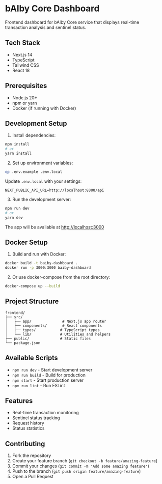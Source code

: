 # bAIby Core Dashboard

Frontend dashboard for bAIby Core service that displays real-time transaction analysis and sentinel status.

## Tech Stack

- Next.js 14
- TypeScript
- Tailwind CSS
- React 18

## Prerequisites

- Node.js 20+
- npm or yarn
- Docker (if running with Docker)

## Development Setup

1. Install dependencies:
```bash
npm install
# or
yarn install
```

2. Set up environment variables:
```bash
cp .env.example .env.local
```

Update `.env.local` with your settings:
```env
NEXT_PUBLIC_API_URL=http://localhost:8000/api
```

3. Run the development server:
```bash
npm run dev
# or
yarn dev
```

The app will be available at [http://localhost:3000](http://localhost:3000)

## Docker Setup

1. Build and run with Docker:
```bash
docker build -t baiby-dashboard .
docker run -p 3000:3000 baiby-dashboard
```

2. Or use docker-compose from the root directory:
```bash
docker-compose up --build
```

## Project Structure

```
frontend/
├── src/
│   ├── app/              # Next.js app router
│   ├── components/       # React components
│   ├── types/           # TypeScript types
│   └── lib/             # Utilities and helpers
├── public/              # Static files
└── package.json
```

## Available Scripts

- `npm run dev` - Start development server
- `npm run build` - Build for production
- `npm start` - Start production server
- `npm run lint` - Run ESLint

## Features

- Real-time transaction monitoring
- Sentinel status tracking
- Request history
- Status statistics

## Contributing

1. Fork the repository
2. Create your feature branch (`git checkout -b feature/amazing-feature`)
3. Commit your changes (`git commit -m 'Add some amazing feature'`)
4. Push to the branch (`git push origin feature/amazing-feature`)
5. Open a Pull Request 